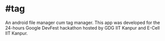 # #tag
An android file manager cum tag manager. This app was developed for the 24-hours Google DevFest hackathon hosted by 
GDG IIT Kanpur and E-Cell IIT Kanpur.
